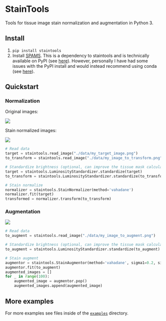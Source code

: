 # StainTools

Tools for tissue image stain normalization and augmentation in Python 3.

## Install

1. `pip install staintools`
2. Install [SPAMS](http://spams-devel.gforge.inria.fr). This is a dependency to staintools and is technically available on PyPI (see [here](https://pypi.org/project/spams/)). However, personally I have had some issues with the PyPI install and would instead recommend using conda (see [here](https://anaconda.org/conda-forge/python-spams)).

## Quickstart

### Normalization

Original images: 

![](images/normalize_before.png)

Stain normalized images:

![](images/normalize_after.png)

```python
# Read data
target = staintools.read_image("./data/my_target_image.png")
to_transform = staintools.read_image("./data/my_image_to_transform.png")

# Standardize brightness (optional, can improve the tissue mask calculation)
target = staintools.LuminosityStandardizer.standardize(target)
to_transform = staintools.LuminosityStandardizer.standardize(to_transform)

# Stain normalize
normalizer = staintools.StainNormalizer(method='vahadane')
normalizer.fit(target)
transformed = normalizer.transform(to_transform)
```

### Augmentation

![](images/augment.png)

```python
# Read data
to_augment = staintools.read_image("./data/my_image_to_augment.png")

# Standardize brightness (optional, can improve the tissue mask calculation)
to_augment = staintools.LuminosityStandardizer.standardize(to_augment)

# Stain augment
augmentor = staintools.StainAugmentor(method='vahadane', sigma1=0.2, sigma2=0.2)
augmentor.fit(to_augment)
augmented_images = []
for _ in range(100):
    augmented_image = augmentor.pop()
    augmented_images.append(augmented_image)
``` 

## More examples

For more examples see files inside of the [`examples`](/examples) directory.